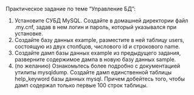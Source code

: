 Практическое задание по теме “Управление БД”:
1. Установите СУБД MySQL. Создайте в домашней директории файл .my.cnf, задав в нем логин и пароль, который указывался при установке.
2. Создайте базу данных example, разместите в ней таблицу users, состоящую из двух столбцов, числового id и строкового name.
3. Создайте дамп базы данных example из предыдущего задания, разверните содержимое дампа в новую базу данных sample.
4. (по желанию) Ознакомьтесь более подробно с документацией утилиты mysqldump. Создайте дамп единственной таблицы help_keyword базы данных mysql. Причем добейтесь того, чтобы дамп содержал только первые 100 строк таблицы.
